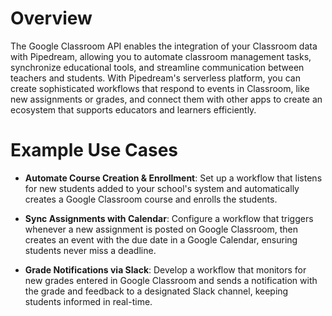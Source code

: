 # Overview

The Google Classroom API enables the integration of your Classroom data with Pipedream, allowing you to automate classroom management tasks, synchronize educational tools, and streamline communication between teachers and students. With Pipedream's serverless platform, you can create sophisticated workflows that respond to events in Classroom, like new assignments or grades, and connect them with other apps to create an ecosystem that supports educators and learners efficiently.

# Example Use Cases

- **Automate Course Creation & Enrollment**: Set up a workflow that listens for new students added to your school's system and automatically creates a Google Classroom course and enrolls the students.

- **Sync Assignments with Calendar**: Configure a workflow that triggers whenever a new assignment is posted on Google Classroom, then creates an event with the due date in a Google Calendar, ensuring students never miss a deadline.

- **Grade Notifications via Slack**: Develop a workflow that monitors for new grades entered in Google Classroom and sends a notification with the grade and feedback to a designated Slack channel, keeping students informed in real-time.
